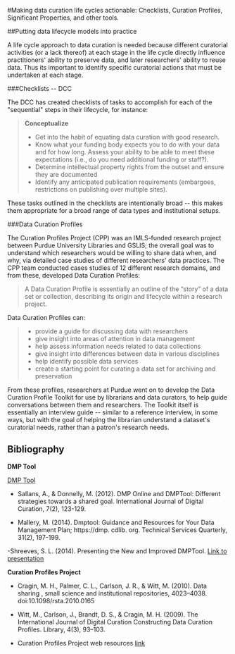 #Making data curation life cycles actionable: Checklists, Curation Profiles, Significant Properties, and other tools.


##Putting data lifecycle models into practice

A life cycle approach to data curation is needed because different curatorial activities (or a lack thereof) at each stage in the life cycle directly influence practitioners' ability to preserve data, and later researchers' ability to reuse data. Thus its important to identify specific curatorial actions that must be undertaken at each stage.  

###Checklists -- DCC

The DCC has created checklists of tasks to accomplish for each of the "sequential" steps in their lifecycle, for instance: 

> **Conceptualize**
>- Get into the habit of equating data curation with good research. 
>- Know what your funding body expects you to do with your data and for how long. Assess your ability to be able to meet these expectations (i.e., do you need additional funding or staff?). 
>- Determine intellectual property rights from the outset and ensure they are documented
>- Identify any anticipated publication requirements (embargoes, restrictions on publishing over multiple sites). 

These tasks outlined in the checklists are intentionally broad -- this makes them appropriate for a broad range of data types and institutional setups.

###Data Curation Profiles 

The Curation Profiles Project (CPP) was an IMLS-funded research project between Purdue University Libraries and GSLIS; the overall goal was to understand which researchers would be willing to share data when, and why, via detailed case studies of different researchers' data practices.  The CPP team conducted cases studies of 12 different research domains, and from these, developed Data Curation Profiles: 

>A Data Curation Profile is essentially an outline of the “story” of a data set or collection, describing its origin and lifecycle within a research project.

Data Curation Profiles can:

> - provide a guide for discussing data with researchers
> - give insight into areas of attention in data management
> - help assess information needs related to data collections
> - give insight into differences between data in various disciplines
> - help identify possible data services
> - create a starting point for curating a data set for archiving and preservation

From these profiles, researchers at Purdue went on to develop the Data Curation Profile Toolkit for use by librarians and data curators, to help guide conversations between them and researchers. The Toolkit itself is essentially an interview guide -- similar to a reference interview, in some ways, but with the goal of helping the librarian understand a dataset's curatorial needs, rather than a patron's research needs. 

## Bibliography

**DMP Tool**

[DMP Tool](https://dmptool.org//)

- Sallans, A., & Donnelly, M. (2012). DMP Online and DMPTool: Different strategies towards a shared goal. International Journal of Digital Curation, 7(2), 123-129.

- Mallery, M. (2014). Dmptool: Guidance and Resources for Your Data Management Plan; https://dmp. cdlib. org. Technical Services Quarterly, 31(2), 197-199.

-Shreeves, S. L. (2014). Presenting the New and Improved DMPTool. [Link to presentation](https://www.ideals.illinois.edu/handle/2142/49957)

**Curation Profiles Project**

- Cragin, M. H., Palmer, C. L., Carlson, J. R., & Witt, M. (2010). Data sharing , small science and institutional repositories, 4023–4038. doi:10.1098/rsta.2010.0165

- Witt, M., Carlson, J., Brandt, D. S., & Cragin, M. H. (2009). The International Journal of Digital Curation Constructing Data Curation Profiles. Library, 4(3), 93–103.

- Curation Profiles Project web resources [link](http://datacurationprofiles.org/)
